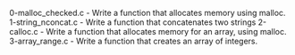 0-malloc_checked.c - Write a function that allocates memory using malloc.
 1-string_nconcat.c - Write a function that concatenates two strings
2-calloc.c - Write a function that allocates memory for an array, using malloc.
3-array_range.c - Write a function that creates an array of integers.
